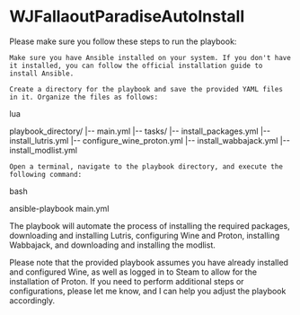 # WJFallaoutParadiseAutoInstall

Please make sure you follow these steps to run the playbook:

    Make sure you have Ansible installed on your system. If you don't have it installed, you can follow the official installation guide to install Ansible.

    Create a directory for the playbook and save the provided YAML files in it. Organize the files as follows:

lua

playbook_directory/
|-- main.yml
|-- tasks/
    |-- install_packages.yml
    |-- install_lutris.yml
    |-- configure_wine_proton.yml
    |-- install_wabbajack.yml
    |-- install_modlist.yml

    Open a terminal, navigate to the playbook directory, and execute the following command:

bash

ansible-playbook main.yml

The playbook will automate the process of installing the required packages, downloading and installing Lutris, configuring Wine and Proton, installing Wabbajack, and downloading and installing the modlist.

Please note that the provided playbook assumes you have already installed and configured Wine, as well as logged in to Steam to allow for the installation of Proton. If you need to perform additional steps or configurations, please let me know, and I can help you adjust the playbook accordingly.
